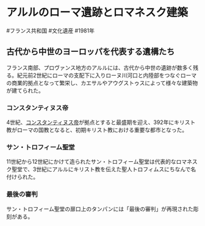 # アルルのローマ遺跡とロマネスク建築
#フランス共和国 #文化遺産 #1981年 
## 古代から中世のヨーロッパを代表する遺構たち
フランス南部、プロヴァンス地方のアルルには、古代から中世の遺跡が数多く残る。紀元前2世紀にローマの支配下に入りローヌ川河口と内陸部をつなぐローマの商業的拠点となって繁栄し、カエサルやアウグストゥスによって様々な建築物が建てられた。
### コンスタンティヌス帝
4世紀、[コンスタンティヌス帝](../terms/コンスタンティヌス帝.md)が拠点とすると最盛期を迎え、392年にキリスト教がローマの国教となると、初期キリスト教における重要な都市となった。
### サン・トロフィーム聖堂
11世紀から12世紀にかけて造られたサン・トロフィーム聖堂は代表的なロマネスク聖堂で、3世紀にアルルにキリスト教を伝えた聖人トロフィムスにちなんで名付けられた。
### 最後の審判
サン・トロフィーム聖堂の扉口上のタンパンには「最後の審判」が再現された彫刻がある。